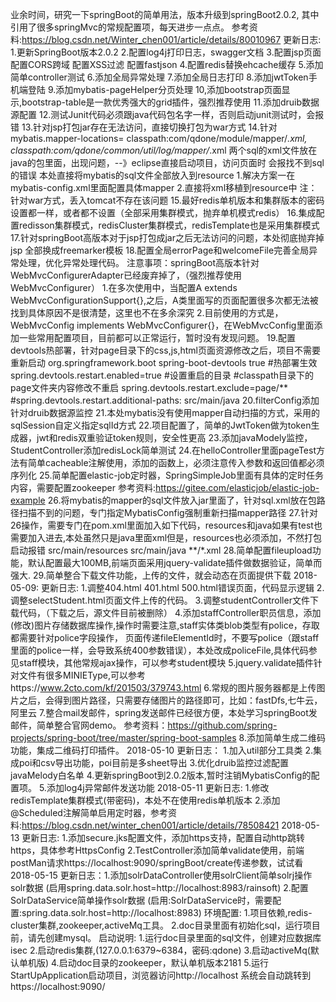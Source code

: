 ﻿业余时间，研究一下springBoot的简单用法，版本升级到springBoot2.0.2,
其中引用了很多springMvc的常规配置项，每天进步一点点。
参考资料:https://blog.csdn.net/Winter_chen001/article/details/80010967
更新日志:
1.更新SpringBoot版本2.0.2
2.配置log4j打印日志，swagger文档
3.配置jsp页面
  配置CORS跨域
  配置XSS过滤
  配置fastjson
4.配置redis替换ehcache缓存
5.添加简单controller测试
6.添加全局异常处理
7.添加全局日志打印
8.添加jwtToken手机端登陆
9.添加mybatis-pageHelper分页处理
10,添加bootstrap页面显示,bootstrap-table是一款优秀强大的grid插件，强烈推荐使用
11.添加druib数据源配置
12.测试Junit代码必须跟java代码包名字一样，否则启动junit测试时，会报错
13.针对jsp打包jar存在无法访问，直接切换打包为war方式
14.针对mybatis.mapper-locations=
	classpath:com/qdone/module/mapper/*.xml,
	classpath:com/qdone/common/util/log/mapper/*.xml
两个sql的xml文件放在java的包里面，出现问题，--》eclipse直接启动项目，访问页面时
会报找不到sql的错误
本处直接将mybatis的sql文件全部放入到resource
 1.解决方案一在mybatis-config.xml里面配置具体mapper
 2.直接将xml移植到resource中
 注：针对war方式，丢入tomcat不存在该问题
 15.最好redis单机版本和集群版本的密码设置都一样，或者都不设置（全部采用集群模式，抛弃单机模式redis）
 16.集成配置redisson集群模式，redisCluster集群模式，redisTemplate也是采用集群模式
 17.针对springBoot高版本对于jsp打包成jar之后无法访问的问题，本处彻底抛弃掉jsp
 全部换成freemarker模板
 18.配置全局errorPage和welcomeFile完善全局异常处理，优化异常处理代码。
 注意事项：springBoot高版本针对WebMvcConfigurerAdapter已经废弃掉了，（强烈推荐使用WebMvcConfigurer）
        1.在多次使用中，当配置A extends WebMvcConfigurationSupport{},之后，A类里面写的页面配置很多次都无法被找到具体原因不是很清楚，这里也不在多余深究
		2.目前使用的方式是， WebMvcConfig implements WebMvcConfigurer{}，在WebMvcConfig里面添加一些常用配置项目，目前都可以正常运行，暂时没有发现问题。
19.配置devtools热部署，针对page目录下的css,js,html页面资源修改之后，项目不需要重新启动
 	<dependency>
			<groupId>org.springframework.boot</groupId>
			<artifactId>spring-boot-devtools</artifactId>
			<optional>true</optional>
	</dependency>
	#热部署生效
	spring.devtools.restart.enabled=true
	#设置重启的目录
	#classpath目录下的page文件夹内容修改不重启
	spring.devtools.restart.exclude=page/**
	#spring.devtools.restart.additional-paths: src/main/java
20.filterConfig添加针对druib数据源监控
21.本处mybatis没有使用mapper自动扫描的方式，采用的sqlSession自定义指定sqlId方式
22.项目配置了，简单的JwtToken做为token生成器，jwt和redis双重验证token规则，安全性更高
23.添加javaModely监控，StudentController添加redisLock简单测试
24.在helloController里面pageTest方法有简单cacheable注解使用，添加的函数上，必须注意传入参数和返回值都必须序列化
25.简单配置elastic-job定时器，SpringSimpleJob里面有具体的定时任务内容，需要配置zookeeper
参考资料:https://gitee.com/elasticjob/elastic-job-example
26.将mybatis的mapper的sql文件放入jar里面了，针对sql.xml放在包路径扫描不到的问题，专门指定MybatisConfig强制重新扫描mapper路径
27.针对26操作，需要专门在pom.xml里面加入如下代码，resources和java如果有test也需要加入进去,本处虽然只是java里面xml但是，resources也必须添加，不然打包启动报错
      <resources>
            <resource>
                <directory>src/main/resources</directory>
            </resource>
			<!-- 打包时，将src/main/java路径下的mybatis执行sql的xml打入jar -->
            <resource>
                <directory>src/main/java</directory>
                <includes>
                    <include>**/*.xml</include>
                </includes>
            </resource>
        </resources>
28.简单配置fileupload功能，默认配置最大100MB,前端页面采用jquery-validate插件做数据验证，简单而强大.
29.简单整合下载文件功能，上传的文件，就会动态在页面提供下载
2018-05-09:
更新日志:
        1.调整404.html 401.html 500.html错误页面，代码显示逻辑
        2.调整selectStudent.html页面文件上传的代码。
        3.调整studentController文件下载代码，（下载之后，源文件目前被删除）
        4.添加staffController职员信息，添加(修改)图片存储数据库操作,操作时需要注意,staff实体类blob类型有police，存取都需要针对police字段操作，
        页面传递fileElementId时，不要写police（跟staff里面的police一样，会导致系统400参数错误），本处改成policeFile,具体代码参见staff模块，其他常规ajax操作，可以参考student模块
        5.jquery.validate插件针对文件有很多MINIEType,可以参考https://www.2cto.com/kf/201503/379743.html
        6.常规的图片服务器都是上传图片之后，会得到图片路径，只需要存储图片的路径即可，比如：fastDfs,七牛云，阿里云
        7.整合mail发邮件，spring发送邮件已经很方便，本处学习springBoot发邮件，简单整合官网demo。
        参考资料：https://github.com/spring-projects/spring-boot/tree/master/spring-boot-samples
        8.添加简单生成二维码功能，集成二维码打印插件。
2018-05-10
更新日志：
        1.加入util部分工具类
        2.集成poi和csv导出功能，poi目前是多sheet导出
        3.优化druib监控过滤配置javaMelody白名单
        4.更新springBoot到2.0.2版本,暂时注销MybatisConfig的配置项。
        5.添加log4j异常邮件发送功能
2018-05-11
更新日志:
      1.修改redisTemplate集群模式(带密码)，本处不在使用redis单机版本
	  2.添加@Scheduled注解简单启用定时器，参考资料:https://blog.csdn.net/winter_chen001/article/details/78508421
2018-05-13
更新日志:
      1.添加secure.jks配置文件，添加https支持，配置自动http跳转https，具体参考HttpsConfig
      2.TestController添加简单validate使用，前端postMan请求https://localhost:9090/springBoot/create传递参数，试试看
2018-05-15
更新日志：1.添加solrDataController使用solrClient简单solrj操作solr数据
        (启用spring.data.solr.host=http://localhost:8983/rainsoft)
       2.配置SolrDataService简单操作solr数据
        (启用:SolrDataService时，需要配置:spring.data.solr.host=http://localhost:8983)
环境配置:
      1.项目依赖,redis-cluster集群,zookeeper,activeMq工具。
	  2.doc目录里面有初始化sql，运行项目前，请先创建mysql。
启动说明:
	 1.运行doc目录里面的sql文件，创建对应数据库isec
	 2.启动redis集群,(127.0.0.1:6379~6384，密码:qdone)
	 3.启动activeMq(默认单机版)
	 4.启动doc目录的zookeeper，默认单机版本2181
	 5.运行StartUpApplication启动项目，浏览器访问http://localhost 系统会自动跳转到https://localhost:9090/

		
		

        